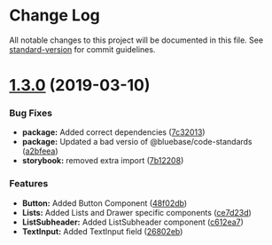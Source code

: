 # Change Log

All notable changes to this project will be documented in this file. See [standard-version](https://github.com/conventional-changelog/standard-version) for commit guidelines.

# [1.3.0](https://github.com/BlueBaseJS/plugin-material-ui/compare/v1.1.0...v1.3.0) (2019-03-10)


### Bug Fixes

* **package:** Added correct dependencies ([7c32013](https://github.com/BlueBaseJS/plugin-material-ui/commit/7c32013))
* **package:** Updated a bad versio of @bluebase/code-standards ([a2bfeea](https://github.com/BlueBaseJS/plugin-material-ui/commit/a2bfeea))
* **storybook:** removed extra import ([7b12208](https://github.com/BlueBaseJS/plugin-material-ui/commit/7b12208))


### Features

* **Button:** Added Button Component ([48f02db](https://github.com/BlueBaseJS/plugin-material-ui/commit/48f02db))
* **Lists:** Added Lists and Drawer specific components ([ce7d23d](https://github.com/BlueBaseJS/plugin-material-ui/commit/ce7d23d))
* **ListSubheader:** Added ListSubheader component ([c612ea7](https://github.com/BlueBaseJS/plugin-material-ui/commit/c612ea7))
* **TextInput:** Added TextInput field ([26802eb](https://github.com/BlueBaseJS/plugin-material-ui/commit/26802eb))

